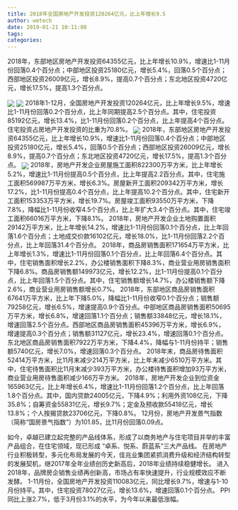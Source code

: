 ```yaml
---
title: 2018年全国房地产开发投资120264亿元，比上年增长9.5
author: wetech
date: 2019-01-21 10:11:08
tags: 
categories: 
---
```

2018年，东部地区房地产开发投资64355亿元，比上年增长10.9%，增速比1-11月份回落0.4个百分点；中部地区投资25180亿元，增长5.4%，回落0.5个百分点；西部地区投资26009亿元，增长8.9%，提高0.7个百分点；东北地区投资4720亿元，增长17.5%，提高1.3个百分点。
<!-- more -->
<img align="center" border="0" src="https://imgcdn.yicai.com/uppics/images/2019/01/fd27cc05cdd210954fbf65b1b12dbf9c.jpg" />
<img align="center" border="0" src="https://imgcdn.yicai.com/uppics/images/2019/01/961668f6ae7ca29cc8dab0a464120fb0.jpg" />
2018年1-12月，全国房地产开发投资120264亿元，比上年增长9.5%，增速比1-11月份回落0.2个百分点，比上年同期提高2.5个百分点。其中，住宅投资85192亿元，增长13.4%，比1-11月份回落0.2个百分点，比上年提高4个百分点。住宅投资占房地产开发投资的比重为70.8%。
<img align="center" border="0" src="https://imgcdn.yicai.com/uppics/images/2019/01/74f4f519d2e77498a34143a3717691f3.jpg" />
2018年，东部地区房地产开发投资64355亿元，比上年增长10.9%，增速比1-11月份回落0.4个百分点；中部地区投资25180亿元，增长5.4%，回落0.5个百分点；西部地区投资26009亿元，增长8.9%，提高0.7个百分点；东北地区投资4720亿元，增长17.5%，提高1.3个百分点。
<img align="center" border="0" src="https://imgcdn.yicai.com/uppics/images/2019/01/ea7564043186dbabf9ee108da0731239.jpg" />
2018年，房地产开发企业房屋施工面积822300万平方米，比上年增长5.2%，增速比1-11月份提高0.5个百分点，比上年提高2.2百分点。其中，住宅施工面积569987万平方米，增长6.3%。房屋新开工面积209342万平方米，增长17.2%，比1-11月份提高0.4个百分点，比上年提高10.2个百分点。其中，住宅新开工面积153353万平方米，增长19.7%。房屋竣工面积93550万平方米，下降7.8%，降幅比1-11月份收窄4.5个百分点，比上年扩大3.4个百分点。其中，住宅竣工面积66016万平方米，下降8.1%。
2018年，房地产开发企业土地购置面积29142万平方米，比上年增长14.2%，增速比1-11月份回落0.1个百分点，比上年回落1.6个百分点；土地成交价款16102亿元，增长18.0%，比1-11月份回落2.2个百分点，比上年回落31.4个百分点。
2018年，商品房销售面积171654万平方米，比上年增长1.3%，增速比1-11月份回落0.1个百分点，比上年回落6.4个百分点。其中，住宅销售面积增长2.2%，办公楼销售面积下降8.3%，商业营业用房销售面积下降6.8%。商品房销售额149973亿元，增长12.2%，比1-11月份提高0.1个百分点，比上年回落1.5个百分点。其中，住宅销售额增长14.7%，办公楼销售额下降2.6%，商业营业用房销售额增长0.7%。
2018年，东部地区商品房销售面积67641万平方米，比上年下降5.0%，降幅比1-11月份收窄0.1个百分点；销售额79258亿元，增长6.5%，增速提高0.9个百分点。中部地区商品房销售面积50695万平方米，增长6.8%，增速回落1.1个百分点；销售额33848亿元，增长18.1%，增速回落2.5个百分点。西部地区商品房销售面积45396万平方米，增长6.9%，增速提高0.3个百分点；销售额31127亿元，增长23.4%，增速回落0.1个百分点。东北地区商品房销售面积7922万平方米，下降4.4%，降幅与1-11月份持平；销售额5740亿元，增长7.0%，增速回落0.3个百分点。
2018年末，商品房待售面积52414万平方米，比11月末减少214万平方米，比上年末减少6510万平方米。其中，住宅待售面积比11月末减少393万平方米，办公楼待售面积增加93万平方米，商业营业用房待售面积减少166万平方米。
2018年，房地产开发企业到位资金165963亿元，比上年增长6.4%，增速比1-11月份回落1.2个百分点，比上年回落1.8个百分点。其中，国内贷款24005亿元，下降4.9%；利用外资108亿元，下降35.8%；自筹资金55831亿元，增长9.7%；定金及预收款55418亿元，增长13.8%；个人按揭贷款23706亿元，下降0.8%。
12月份，房地产开发景气指数（简称“国房景气指数”）为101.85，比11月份回落0.09点。
 
 
如今，卓越已建立起完整的产品线体系，形成了以商务地产与住宅项目并举的丰富产品组合，在住宅领域，现已形成 “卓系、悦系、蔚蓝系”三大产品线。
在房地产行业积极转型，多元化布局发展的今天，佳兆业集团紧抓消费升级和经济结构转型的发展契机，继2017年全年业绩创历史新高后，2018年业绩持续稳健增长。
进入2018年，品牌房企销售业绩再创新高，市场占有率快速提升，行业规模效应不断发酵。
1-11月份，全国房地产开发投资110083亿元，同比增长9.7%，增速与1-10月份持平。其中，住宅投资78027亿元，增长13.6%，增速回落0.1个百分点。
PPI同比上涨2.7%，低于3月份3.1%的水平，为今年以来最低涨幅。
